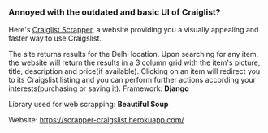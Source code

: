 ### Annoyed with the outdated and basic UI of Craiglist? 

Here's [Craiglist Scrapper](https://scrapper-craigslist.herokuapp.com ), a website providing you a visually appealing and faster way to use Craigslist.

The site returns results for the Delhi location. Upon searching for any item, the website will return the results in a 3 column grid with the item's picture, title, description and price(if available). Clicking on an item will redirect you to its Craigslist listing and you can perform further actions according your interests(purchasing or saving it). 
Framework: **Django**

Library used for web scrapping: **Beautiful Soup**

Website: https://scrapper-craigslist.herokuapp.com/ 
